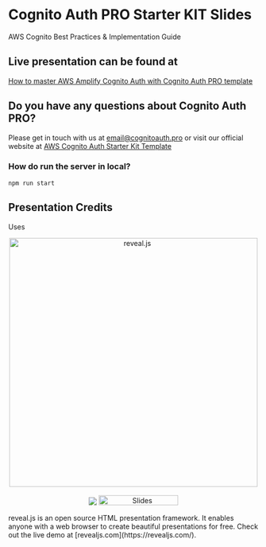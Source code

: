 # Cognito Auth PRO Starter KIT Slides

AWS Cognito Best Practices & Implementation Guide

## Live presentation can be found at

<a href="https://slides.cognitoauth.pro">How to master AWS Amplify Cognito Auth with Cognito Auth PRO template</a>

## Do you have any questions about Cognito Auth PRO?

Please get in touch with us at email@cognitoauth.pro or visit our official website at
<a href="https://cognitoauth.pro">AWS Cognito Auth Starter Kit Template</a>

### How do run the server in local?

```
npm run start
```

## Presentation Credits

Uses

<p align="center">
  <a href="https://revealjs.com">
  <img src="https://hakim-static.s3.amazonaws.com/reveal-js/logo/v1/reveal-black-text-sticker.png" alt="reveal.js" width="500">
  </a>
  <br><br>
  <a href="https://github.com/hakimel/reveal.js/actions"><img src="https://github.com/hakimel/reveal.js/workflows/tests/badge.svg"></a>
  <a href="https://slides.com/"><img src="https://s3.amazonaws.com/static.slid.es/images/slides-github-banner-320x40.png?1" alt="Slides" width="160" height="20"></a>
</p>
reveal.js is an open source HTML presentation framework. It enables anyone with a web browser to create beautiful presentations for free. Check out the live demo at [revealjs.com](https://revealjs.com/).
